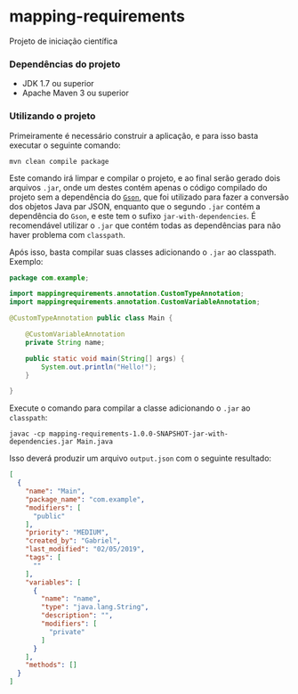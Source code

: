 # mapping-requirements

Projeto de iniciação científica

### Dependências do projeto

- JDK 1.7 ou superior
- Apache Maven 3 ou superior

### Utilizando o projeto

Primeiramente é necessário construir a aplicação, e para isso basta executar o seguinte comando:

```mvn clean compile package```

Este comando irá limpar e compilar o projeto, e ao final serão gerado dois arquivos ```.jar```, onde um destes contém apenas o código compilado do projeto sem a dependência do [`Gson`](https://github.com/google/gson), que foi utilizado para fazer a conversão dos objetos Java par JSON, enquanto que o segundo ```.jar``` contém a dependência do ```Gson```, e este tem o sufixo ```jar-with-dependencies```. É recomendável utilizar o ```.jar``` que contém todas as dependências para não haver problema com ```classpath```.

Após isso, basta compilar suas classes adicionando o ```.jar``` ao classpath. Exemplo:

```java
package com.example;

import mappingrequirements.annotation.CustomTypeAnnotation;
import mappingrequirements.annotation.CustomVariableAnnotation;

@CustomTypeAnnotation public class Main {

    @CustomVariableAnnotation
    private String name;

    public static void main(String[] args) {
        System.out.println("Hello!");
    }

}
```

Execute o comando para compilar a classe adicionando o ```.jar``` ao ```classpath```:

```javac -cp mapping-requirements-1.0.0-SNAPSHOT-jar-with-dependencies.jar Main.java```

Isso deverá produzir um arquivo ```output.json``` com o seguinte resultado:

```json
[
  {
    "name": "Main",
    "package_name": "com.example",
    "modifiers": [
      "public"
    ],
    "priority": "MEDIUM",
    "created_by": "Gabriel",
    "last_modified": "02/05/2019",
    "tags": [
      ""
    ],
    "variables": [
      {
        "name": "name",
        "type": "java.lang.String",
        "description": "",
        "modifiers": [
          "private"
        ]
      }
    ],
    "methods": []
  }
]
```